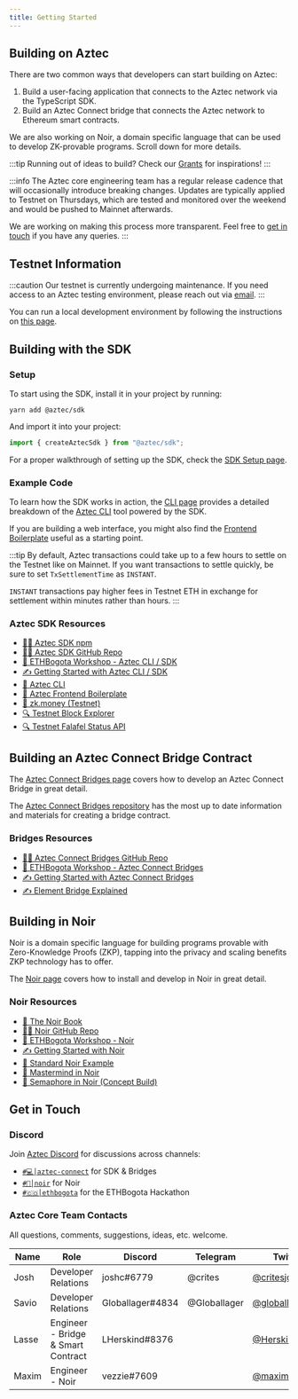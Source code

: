```yaml
---
title: Getting Started
---
```


## Building on Aztec

There are two common ways that developers can start building on Aztec:

1. Build a user-facing application that connects to the Aztec network via the TypeScript SDK.
2. Build an Aztec Connect bridge that connects the Aztec network to Ethereum smart contracts.

We are also working on Noir, a domain specific language that can be used to develop ZK-provable programs. Scroll down for more details.

:::tip
Running out of ideas to build? Check our [Grants](https://aztec.network/grants) for inspirations!
:::

:::info
The Aztec core engineering team has a regular release cadence that will occasionally introduce breaking changes. Updates are typically applied to Testnet on Thursdays, which are tested and monitored over the weekend and would be pushed to Mainnet afterwards.

We are working on making this process more transparent. Feel free to [get in touch](#get-in-touch) if you have any queries.
:::

## Testnet Information

:::caution
Our testnet is currently undergoing maintenance. If you need access to an Aztec testing environment, please reach out via [email](mailto:josh@aztecprotocol.com).
:::

You can run a local development environment by following the instructions on [this page](./local-devnet.md).

## Building with the SDK

### Setup

To start using the SDK, install it in your project by running:

```shell
yarn add @aztec/sdk
```

And import it into your project:

```ts
import { createAztecSdk } from "@aztec/sdk";
```

For a proper walkthrough of setting up the SDK, check the [SDK Setup page](../sdk/usage/setup.mdx).

### Example Code

To learn how the SDK works in action, the [CLI page](./cli) provides a detailed breakdown of the [Aztec CLI](https://github.com/critesjosh/azteccli) tool powered by the SDK.

If you are building a web interface, you might also find the [Frontend Boilerplate](https://github.com/Globallager/aztec-frontend-boilerplate) useful as a starting point.

:::tip
By default, Aztec transactions could take up to a few hours to settle on the Testnet like on Mainnet. If you want transactions to settle quickly, be sure to set `TxSettlementTime` as `INSTANT`.

`INSTANT` transactions pay higher fees in Testnet ETH in exchange for settlement within minutes rather than hours.
:::

### Aztec SDK Resources

- [🧑‍💻 Aztec SDK npm](https://www.npmjs.com/package/@aztec/sdk)
- [🧑‍💻 Aztec SDK GitHub Repo](https://github.com/AztecProtocol/aztec-connect/tree/master/sdk)
- [🎥 ETHBogota Workshop - Aztec CLI / SDK](https://www.youtube.com/watch?v=I5M8LhOECpM&t=744s)
- [✍️ Getting Started with Aztec CLI / SDK](./cli.md)
- [📝 Aztec CLI](https://github.com/critesjosh/azteccli)
- [📝 Aztec Frontend Boilerplate](https://github.com/Globallager/aztec-frontend-boilerplate)
- [📱 zk.money (Testnet)](https://aztec-connect-testnet.zk.money/)
- [🔍 Testnet Block Explorer](https://aztec-connect-testnet-explorer.aztec.network/)
- [🔍 Testnet Falafel Status API](https://api.aztec.network/aztec-connect-testnet/falafel/status)

## Building an Aztec Connect Bridge Contract

The [Aztec Connect Bridges page](./bridges) covers how to develop an Aztec Connect Bridge in great detail.

The [Aztec Connect Bridges repository](https://github.com/AztecProtocol/aztec-connect-bridges) has the most up to date information and materials for creating a bridge contract.

### Bridges Resources

- [🧑‍💻 Aztec Connect Bridges GitHub Repo](https://github.com/AztecProtocol/aztec-connect-bridges)
- [🎥 ETHBogota Workshop - Aztec Connect Bridges](https://www.youtube.com/watch?v=I5M8LhOECpM&t=1826s)
- [✍️ Getting Started with Aztec Connect Bridges](./bridges/bridges.md)
- [✍️ Element Bridge Explained](https://hackmd.io/@aztec-network/SJ7-6Rbfq)

## Building in Noir

Noir is a domain specific language for building programs provable with Zero-Knowledge Proofs (ZKP), tapping into the privacy and scaling benefits ZKP technology has to offer.

The [Noir page](./noir) covers how to install and develop in Noir in great detail.

### Noir Resources

- [📓 The Noir Book](https://noir-lang.github.io/book/index.html)
- [🧑‍💻 Noir GitHub Repo](https://github.com/noir-lang/noir)
- [🎥 ETHBogota Workshop - Noir](https://www.youtube.com/watch?v=I5M8LhOECpM&t=2879s)
- [✍️ Getting Started with Noir](./noir.md)
- [📝 Standard Noir Example](https://github.com/vezenovm/basic_mul_noir_example)
- [📝 Mastermind in Noir](https://github.com/vezenovm/mastermind-noir)
- [📝 Semaphore in Noir (Concept Build)](https://github.com/vezenovm/simple_shield)

## Get in Touch

### Discord

Join [Aztec Discord](https://discord.gg/aztec) for discussions across channels:

- [`#💻│aztec-connect`](https://discord.com/channels/563037431604183070/563038059826774017) for SDK & Bridges
- [`#🖤│noir`](https://discord.com/channels/563037431604183070/824700393677783080) for Noir
- [`#🇨🇴│ethbogota`](https://discord.com/channels/563037431604183070/1021410163221086268) for the ETHBogota Hackathon

### Aztec Core Team Contacts

All questions, comments, suggestions, ideas, etc. welcome.

| Name  | Role                               | Discord          | Telegram     | Twitter                                             | Email                   |
| ----- | ---------------------------------- | ---------------- | ------------ | --------------------------------------------------- | ----------------------- |
| Josh  | Developer Relations                | joshc#6779       | @crites      | [@critesjosh\_](https://twitter.com/critesjosh_)    | josh@aztecprotocol.com  |
| Savio | Developer Relations                | Globallager#4834 | @Globallager | [@globallager](https://twitter.com/globallager)     | savio@aztecprotocol.com |
| Lasse | Engineer - Bridge & Smart Contract | LHerskind#8376   |              | [@HerskindLasse](https://twitter.com/herskindlasse) | lasse@aztecprotocol.com |
| Maxim | Engineer - Noir                    | vezzie#7609      |              | [@maximvezenov](https://twitter.com/maximvezenov)   | maxim@aztecprotocol.com |
